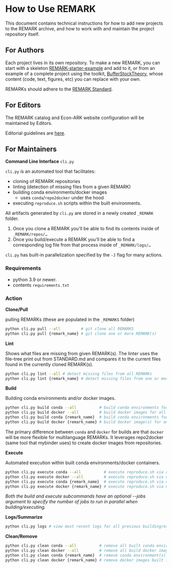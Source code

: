# How to Use REMARK

This document contains technical instructions for how to add new projects to the REMARK
archive, and how to work with and maintain the project repository itself.

## For Authors

Each project lives in its own repository. To make a new REMARK, you can start with a skeleton
[REMARK-starter-example](https://github.com/econ-ark/REMARK-starter-example) and add to it,
or from an example of a complete project using the toolkit, [BufferStockTheory](https://github.com/econ-ark/BufferStockTheory), whose content (code, text, figures, etc) you can replace with
your own.

REMARKs should adhere to the [REMARK Standard](https://github.com/econ-ark/REMARK/blob/master/STANDARD.md).

## For Editors

The REMARK catalog and Econ-ARK website configuration will be maintained by Editors.

Editorial guidelines are [here](https://github.com/econ-ark/REMARK/blob/master/EDITORIAL.md).

## For Maintainers

**Command Line Interface** `cli.py`

`cli.py` is an automated tool that facilitates:
- cloning of REMARK repositories
- linting (detection of missing files from a given REMARK)
- building conda environments/docker images
    - uses `conda`/`repo2docker` under the hood
- executing `reproduce.sh` scripts within the built environments.

All artifacts generated by `cli.py` are stored in a newly created `_REMARK` folder.

1. Once you clone a REMARK you'll be able to find its contents inside of `_REMARK/repos/…`
2. Once you build/execute a REMARK you'll be able to find a corresponding log
file from that process inside of `_REMARK/logs/…`

`cli.py` has built-in parallelization specified by the `-J` flag for many actions.

### Requirements

- python 3.9 or newer.
- contents `requirements.txt`

### Action

**Clone/Pull**

pulling REMARKs (these are populated in the  `_REMARKS` folder)

```bash
python cli.py pull --all         # git clone all REMARKS
python cli.py pull {remark_name} # git clone one or more REMARK(s)
```

**Lint**

Shows what files are missing from given REMARK(s). The linter uses the
file-tree print out from STANDARD.md and compares it to the current files found
in the currently cloned REMARK(s).

```bash
python cli.py lint --all # detect missing files from all REMARKs
python cli.py lint {remark_name} # detect missing files from one or more REMARK(s)
```

**Build**

Building conda environments and/or docker images.

```bash
python cli.py build conda --all          # build conda environments for all REMARKs (stored as a `condaenv` folder inside the cloned REMARK repo)
python cli.py build docker --all         # build docker images for all REMARKs (stored as a `condaenv` folder inside the cloned REMARK repo)
python cli.py build conda {remark_name}  # build conda environments for one or more REMARK(s)
python cli.py build docker {remark_name} # build docker image(s) for one or more REMARK(s)
```

The primary difference between `conda` and `docker` for builds are that `docker` will be more flexible for multilanguage REMARKs. It leverages 
repo2docker (same tool that mybinder uses) to create docker images from repositories.

**Execute**

Automated execution within built conda environments/docker containers.

```bash
python cli.py execute conda --all          # execute reproduce.sh via conda for all REMARKs
python cli.py execute docker --all         # execute reproduce.sh via docker for all REMARKs
python cli.py execute conda {remark_name}  # execute reproduce.sh via conda for one or more REMARK(s)
python cli.py execute docker {remark_name} # execute reproduce.sh via docker for one or more REMARK(s)
```

*Both the build and execute subcommands have an optional --jobs argument to
specify the number of jobs to run in parallel when building/executing.*

**Logs/Summarize**

```bash
python cli.py logs # view most recent logs for all previous building/executing commands
```

**Clean/Remove**

```bash
python cli.py clean conda --all          # remove all built conda environments
python cli.py clean docker --all         # remove all build docker images
python cli.py clean conda {remark_name}  # remove conda environment(s) from specified REMARK(s)
python cli.py clean docker {remark_name} # remove docker images built from specified REMARK(s)
```
